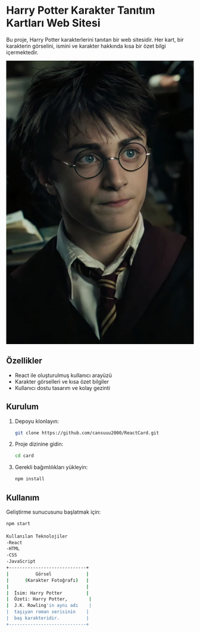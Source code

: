 # Harry Potter Karakter Tanıtım Kartları Web Sitesi

Bu proje, Harry Potter karakterlerini tanıtan bir web sitesidir. Her kart, bir karakterin görselini, ismini ve karakter hakkında kısa bir özet bilgi içermektedir.

![Harry Potter](https://github.com/cansuuu2000/ReactCard/blob/main/src/images/Harry.jpg?raw=true)

## Özellikler

- React ile oluşturulmuş kullanıcı arayüzü
- Karakter görselleri ve kısa özet bilgiler
- Kullanıcı dostu tasarım ve kolay gezinti

## Kurulum

1. Depoyu klonlayın:
    ```bash
    git clone https://github.com/cansuuu2000/ReactCard.git  
    ```

2. Proje dizinine gidin:
    ```bash
    cd card 
    ```

3. Gerekli bağımlılıkları yükleyin:
    ```bash
    npm install
    ```

## Kullanım

Geliştirme sunucusunu başlatmak için:
```bash
npm start

Kullanılan Teknolojiler
-React
-HTML
-CSS
-JavaScript
+-----------------------------+
|          Görsel             |
|      (Karakter Fotoğrafı)   |
|                             |
|  İsim: Harry Potter         |
|  Özeti: Harry Potter,        |
|  J.K. Rowling'in aynı adı    |
|  taşıyan roman serisinin    |
|  baş karakteridir.          |
+-----------------------------+

 






